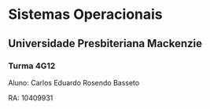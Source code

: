 # Sistemas Operacionais 

## Universidade Presbiteriana Mackenzie

### Turma 4G12

Aluno: Carlos Eduardo Rosendo Basseto 

RA: 10409931
